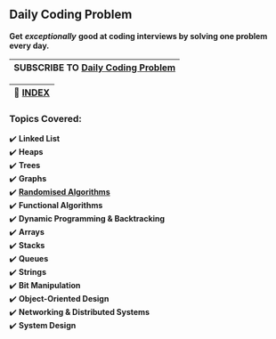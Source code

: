 ## Daily Coding Problem
**Get** ***exceptionally*** **good at coding interviews by solving one problem every day.**

<!-- all problems and solution are here - https://github.com/vineetjohn/daily-coding-problem, https://dev.to/cwetanow/daily-coding-problem-1-23e0 -->

|**SUBSCRIBE TO [Daily Coding Problem](https://www.dailycodingproblem.com/)**|
|----------------------------------------------------------------------------|
 
|**:file_folder: [INDEX](https://github.com/theInvincible/Daily-Coding-Problem/blob/master/Collection/INDEX.md)**|
|----------------------------------------------------------------------------------------------------------------|

### Topics Covered:
:heavy_check_mark: **Linked List**  
:heavy_check_mark: **Heaps**  
:heavy_check_mark: **Trees**  
:heavy_check_mark: **Graphs**  
:heavy_check_mark: **[Randomised Algorithms](https://www.geeksforgeeks.org/randomized-algorithms/)**  
:heavy_check_mark: **Functional Algorithms**  
:heavy_check_mark: **Dynamic Programming & Backtracking**  
:heavy_check_mark: **Arrays**    
:heavy_check_mark: **Stacks**  
:heavy_check_mark: **Queues**  
:heavy_check_mark: **Strings**  
:heavy_check_mark: **Bit Manipulation**  
:heavy_check_mark: **Object-Oriented Design**  
:heavy_check_mark: **Networking & Distributed Systems**  
:heavy_check_mark: **System Design**  
